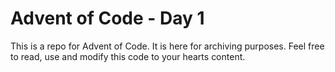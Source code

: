 # Advent of Code - Day 1
This is a repo for Advent of Code. It is here for archiving purposes. Feel free to read, use and modify this code to your hearts content.
